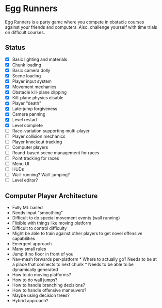 # Egg Runners

Egg Runners is a party game where you compete in obstacle courses against your friends
and computers. Also, challenge yourself with time trials on difficult courses.

## Status
 - [x] Basic lighting and materials
 - [x] Chunk loading
 - [x] Basic camera dolly
 - [x] Scene loading 
 - [x] Player input system
 - [x] Movement mechanics
 - [x] Obstacle kill-plane clipping
 - [x] Kill-plane physics disable
 - [x] Player "death"
 - [x] Late-jump forgiveness
 - [x] Camera panning
 - [x] Level restart
 - [x] Level complete
 - [ ] Race-variation supporting multi-player
 - [ ] Player collision mechanics
 - [ ] Player knockout tracking
 - [ ] Computer players
 - [ ] Round-based scene management for races
 - [ ] Point tracking for races
 - [ ] Menu UI
 - [ ] HUDs
 - [ ] Wall-running? Wall-jumping?
 - [ ] Level editor?

## Computer Player Architecture

 * Fully ML based
  * Needs input "smoothing"
  * Difficult to do special movement events (wall running)
  * Flixible with things like moving platform
  * Difficult to control difficulty
  * Might be able to train against other players to get novel offensive capabilities
 * Emergent approach
  * Many small rules
   * Jump if no floor in front of you
   * Nav-mash forwards per-platform
    * Where to actually go? Needs to be at a place that connects to next chunk
    * Needs to be able to be dynamically generated
   * How to do moving platforms?
   * How to do wall jumps?
   * How to handle branching decisions?
   * How to handle offensive maneuvers?
  * Maybe using decision trees?
 * Hybrid approach?

